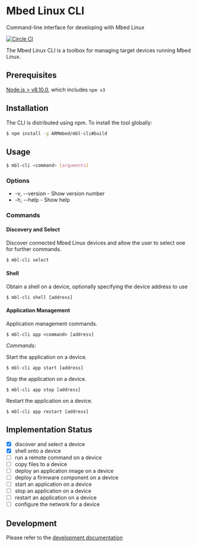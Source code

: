 # Mbed Linux CLI
Command-line interface for developing with Mbed Linux

[![Circle CI](https://circleci.com/gh/ARMmbed/mbl-cli.svg?style=shield&circle-token=367893aefffecc72cf7d17201667cd2f75d6d5c7)](https://circleci.com/gh/ARMmbed/mbl-cli/)

The Mbed Linux CLI is a toolbox for managing target devices running Mbed Linux.

## Prerequisites

[Node.js > v8.10.0](https://nodejs.org), which includes `npm v3`

## Installation

The CLI is distributed using npm. To install the tool globally:

```bash
$ npm install -g ARMmbed/mbl-cli#build
```

## Usage

```bash
$ mbl-cli <command> [arguments]
```

### Options

- -v, --version - Show version number
- -h, --help - Show help

### Commands

#### Discovery and Select

Discover connected Mbed Linux devices and allow the user to select one for further commands.

```bash
$ mbl-cli select
```

#### Shell

Obtain a shell on a device, optionally specifying the device address to use

```
$ mbl-cli shell [address]
```

#### Application Management

Application management commands.

```
$ mbl-cli app <command> [address]
```

_Commands:_

Start the application on a device.
```
$ mbl-cli app start [address]
```

Stop the application on a device.
```
$ mbl-cli app stop [address]
```

Restart the application on a device.
```
$ mbl-cli app restart [address]
```

## Implementation Status

- [x] discover and select a device
- [x] shell onto a device
- [ ] run a remote command on a device
- [ ] copy files to a device
- [ ] deploy an application image on a device
- [ ] deploy a firmware component on a device
- [ ] start an application on a device
- [ ] stop an application on a device
- [ ] restart an application on a device
- [ ] configure the network for a device

## Development

Please refer to the [development documentation](DEVELOPMENT.md)
